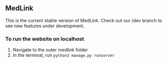 ## MedLink
This is the current stable version of MedLink. Check out our /dev branch to see new features under development.

### To run the website on localhost
1. Navigate to the outer medlink folder
2. In the terminal, run `python3 manage.py runserver`
